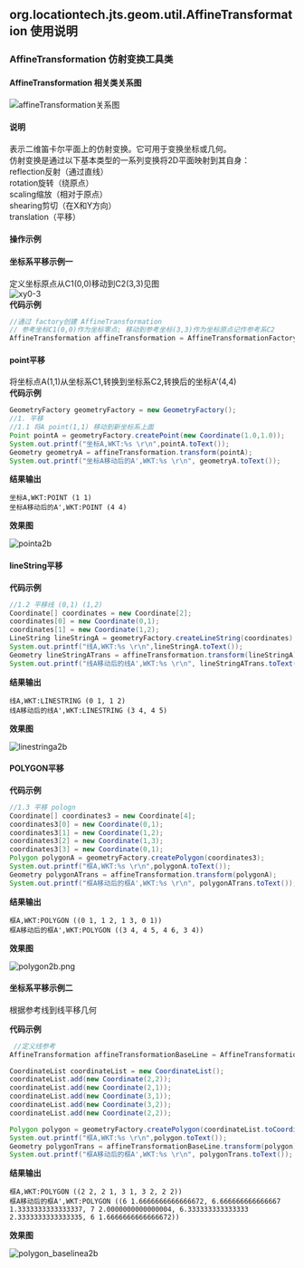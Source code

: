 ## org.locationtech.jts.geom.util.AffineTransformation 使用说明

### AffineTransformation 仿射变换工具类
#### AffineTransformation 相关类关系图
![affineTransformation关系图](../../statics/geo/affineTransformationuml.png)
#### 说明
表示二维笛卡尔平面上的仿射变换。它可用于变换坐标或几何。<br>
仿射变换是通过以下基本类型的一系列变换将2D平面映射到其自身：<br>
reflection反射（通过直线）<br>
rotation旋转（绕原点）<br>
scaling缩放（相对于原点）<br>
shearing剪切（在X和Y方向）<br>
translation（平移）
#### 操作示例
#### 坐标系平移示例一
定义坐标原点从C1(0,0)移动到C2(3,3)见图<br>
![xy0-3](../../statics/geo/affinetransformation/xy0-3.png)<br>
**代码示例**
```java
//通过 factory创建 AffineTransformation
// 参考坐标C1(0,0)作为坐标零点; 移动到参考坐标(3,3)作为坐标原点记作参考系C2
AffineTransformation affineTransformation = AffineTransformationFactory.createFromControlVectors(new Coordinate(0.0,0.0), new Coordinate(3.0,3.0));
```
#### point平移
将坐标点A(1,1)从坐标系C1,转换到坐标系C2,转换后的坐标A'(4,4)<br>
**代码示例**
```java
GeometryFactory geometryFactory = new GeometryFactory();
//1. 平移
//1.1 将A point(1,1) 移动到新坐标系上面
Point pointA = geometryFactory.createPoint(new Coordinate(1.0,1.0));
System.out.printf("坐标A,WKT:%s \r\n",pointA.toText());
Geometry geometryA = affineTransformation.transform(pointA);
System.out.printf("坐标A移动后的A',WKT:%s \r\n", geometryA.toText());
```
**结果输出**
```text
坐标A,WKT:POINT (1 1) 
坐标A移动后的A',WKT:POINT (4 4) 
```
**效果图**

![pointa2b](../../statics/geo/affinetransformation/pointa2b.png)<br>
#### lineString平移
**代码示例**
```java
//1.2 平移线 (0,1) (1,2)
Coordinate[] coordinates = new Coordinate[2];
coordinates[0] = new Coordinate(0,1);
coordinates[1] = new Coordinate(1,2);
LineString lineStringA = geometryFactory.createLineString(coordinates);
System.out.printf("线A,WKT:%s \r\n",lineStringA.toText());
Geometry lineStringATrans = affineTransformation.transform(lineStringA);
System.out.printf("线A移动后的线A',WKT:%s \r\n", lineStringATrans.toText());

```
**结果输出**
```text
线A,WKT:LINESTRING (0 1, 1 2) 
线A移动后的线A',WKT:LINESTRING (3 4, 4 5) 
```
**效果图**

![linestringa2b](../../statics/geo/affinetransformation/linestringa2b.png)<br>

#### POLYGON平移
**代码示例**
```java
//1.3 平移 pologn
Coordinate[] coordinates3 = new Coordinate[4];
coordinates3[0] = new Coordinate(0,1);
coordinates3[1] = new Coordinate(1,2);
coordinates3[2] = new Coordinate(1,3);
coordinates3[3] = new Coordinate(0,1);
Polygon polygonA = geometryFactory.createPolygon(coordinates3);
System.out.printf("框A,WKT:%s \r\n",polygonA.toText());
Geometry polygonATrans = affineTransformation.transform(polygonA);
System.out.printf("框A移动后的框A',WKT:%s \r\n", polygonATrans.toText());
```
**结果输出**
```text
框A,WKT:POLYGON ((0 1, 1 2, 1 3, 0 1)) 
框A移动后的框A',WKT:POLYGON ((3 4, 4 5, 4 6, 3 4)) 
```
**效果图**

![polygon2b.png](../../statics/geo/affinetransformation/polygon2b.png)<br>

#### 坐标系平移示例二
根据参考线到线平移几何

**代码示例**
```java
 //定义线参考
AffineTransformation affineTransformationBaseLine = AffineTransformationFactory.createFromBaseLines(new Coordinate(0.0,1.0), new Coordinate(3.0,4.0),new Coordinate(6,0),new Coordinate(5,3));

CoordinateList coordinateList = new CoordinateList();
coordinateList.add(new Coordinate(2,2));
coordinateList.add(new Coordinate(2,1));
coordinateList.add(new Coordinate(3,1));
coordinateList.add(new Coordinate(3,2));
coordinateList.add(new Coordinate(2,2));

Polygon polygon = geometryFactory.createPolygon(coordinateList.toCoordinateArray());
System.out.printf("框A,WKT:%s \r\n",polygon.toText());
Geometry polygonTrans = affineTransformationBaseLine.transform(polygon);
System.out.printf("框A移动后的框A',WKT:%s \r\n", polygonTrans.toText());
```
**结果输出**
```text
框A,WKT:POLYGON ((2 2, 2 1, 3 1, 3 2, 2 2)) 
框A移动后的框A',WKT:POLYGON ((6 1.6666666666666672, 6.666666666666667 1.3333333333333337, 7 2.0000000000000004, 6.333333333333333 2.3333333333333335, 6 1.6666666666666672)) 
```
**效果图**

![polygon_baselinea2b](../../statics/geo/affinetransformation/polygon_baselinea2b.png)<br>